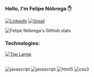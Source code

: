 
### Hello, I'm Felipe Nóbrega ✋

[![Linkedln](https://img.shields.io/badge/LinkedIn-0077B5?style=for-the-badge&logo=linkedin&logoColor=white)](https://www.linkedin.com/in/felipe-n%C3%B3brega/)
[![Gmail](https://img.shields.io/badge/Gmail-D14836?style=for-the-badge&logo=gmail&logoColor=white)](felipenobrega2012@gmail.com)


![Felipe Nóbrega's GitHub stats](https://github-readme-stats.vercel.app/api?username=felipenobrg&show_icons=true&theme=dracula)

### Technologies:

 [![Top Langs](https://github-readme-stats.vercel.app/api/top-langs/?username=felipenobrg)](https://github.com/anuraghazra/github-readme-stats)

<div style="display: inline_block"><br/>
   <img align="center" alt="javascript" src="https://img.shields.io/badge/JavaScript-F7DF1E?style=for-the-badge&logo=javascript&logoColor=black" />
   <img align="center" alt="javascript" src="https://img.shields.io/badge/React-20232A?style=for-the-badge&logo=react&logoColor=61DAFB" /> 
   <img align="center" alt="html5" src="https://img.shields.io/badge/HTML-239120?style=for-the-badge&logo=html5&logoColor=white" /> 
   <img align="center" alt="css3" src="https://img.shields.io/badge/CSS-239120?&style=for-the-badge&logo=css3&logoColor=white" /> 
   </br>
</div>
